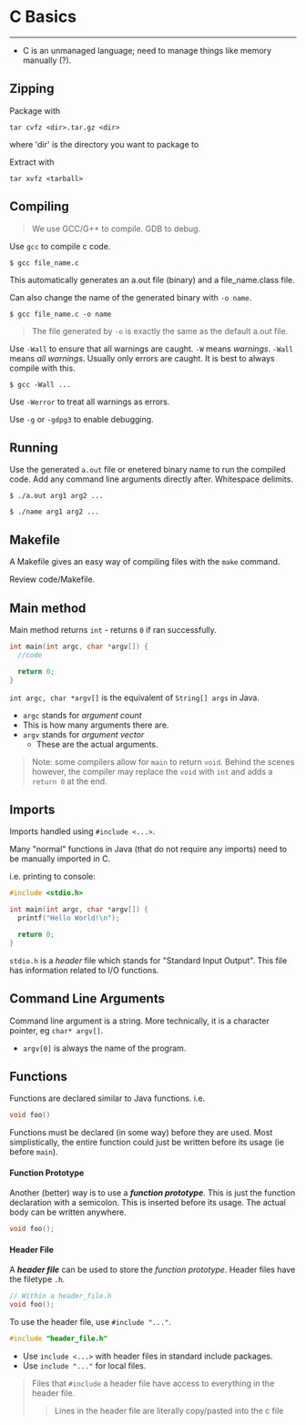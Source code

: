 # C Basics
---

- C is an unmanaged language; need to manage things like memory manually (?).

## Zipping
Package with
```shell
tar cvfz <dir>.tar.gz <dir>
```

where 'dir' is the directory you want to package to

Extract with
```shell
tar xvfz <tarball>
```


## Compiling
> We use GCC/G++ to compile. GDB to debug.

Use `gcc` to compile c code.

```shell
$ gcc file_name.c
```
This automatically generates an a.out file (binary) and a file_name.class file.

Can also change the name of the generated binary with `-o name`.

```shell
$ gcc file_name.c -o name
```
> The file generated by `-o` is exactly the same as the default a.out file.

Use `-Wall` to ensure that all warnings are caught. `-W` means _warnings_. `-Wall` means _all warnings_. Usually only errors are caught. It is best to always compile with this.

```shell
$ gcc -Wall ...
```

Use `-Werror` to treat all warnings as errors.

Use `-g` or `-gdpg3` to enable debugging.


## Running
Use the generated `a.out` file or enetered binary name to run the compiled code. Add any command line arguments directly after. Whitespace delimits.

```shell
$ ./a.out arg1 arg2 ...
```
```shell
$ ./name arg1 arg2 ...
```

## Makefile
A Makefile gives an easy way of compiling files with the `make` command.

Review code/Makefile.

## Main method

Main method returns `int` - returns `0` if ran successfully.

```c
int main(int argc, char *argv[]) {
  //code

  return 0;
}
```
`int argc, char *argv[]` is the equivalent of `String[] args` in Java.

- `argc` stands for _argument count_
 - This is how many arguments there are.
- `argv` stands for _argument vector_
  - These are the actual arguments.

> Note: some compilers allow for `main` to return `void`. Behind the scenes however, the compiler may replace the `void` with `int` and adds a `return 0` at the end.

## Imports
Imports handled using `#include <...>`.

Many "normal" functions in Java (that do not require any imports) need to be manually imported in C.

i.e. printing to console:

```c
#include <stdio.h>

int main(int argc, char *argv[]) {
  printf("Hello World!\n");

  return 0;
}
```

`stdio.h` is a _header_ file which stands for "Standard Input Output". This file has information related to I/O functions.

## Command Line Arguments
Command line argument is a string. More technically, it is a character pointer, eg `char* argv[]`.

- `argv[0]` is always the name of the program.

## Functions

Functions are declared similar to Java functions. i.e.
```c
void foo()
```

Functions must be declared (in some way) before they are used. Most simplistically, the entire function could just be written before its usage (ie before `main`).

#### Function Prototype
Another (better) way is to use a **_function prototype_**. This is just the function declaration with a semicolon. This is inserted before its usage. The actual body can be written anywhere.

```c
void foo();
```

#### Header File
A **_header file_** can be used to store the _function prototype_. Header files have the filetype `.h`.

```c
// Within a header_file.h
void foo();
```

To use the header file, use `#include "..."`.

```c
#include "header_file.h"
```

- Use `include <...>` with header files in standard include packages.
- Use `include "..."` for local files.

> Files that `#include` a header file have access to everything in the header file.
> > Lines in the header file are literally copy/pasted into the c file
